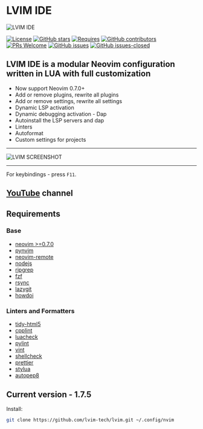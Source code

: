 # LVIM IDE

![LVIM IDE](https://github.com/lvim-tech/lvim/blob/production/media/lvim-ide-logo.png)

[![License](https://img.shields.io/badge/License-BSD%203--Clause-blue.svg)](https://github.com/lvim-tech/lvim/blob/production/LICENSE)
[![GitHub stars](https://img.shields.io/github/stars/lvim-tech/lvim.svg?style=social&label=Star)](https://github.com/lvim-tech/lvim/stargazers/)
[![Requires](https://img.shields.io/badge/requires-nvim%200.7%2B-9cf?logo=neovim)](https://neovim.io//)
[![GitHub contributors](https://img.shields.io/github/contributors/lvim-tech/lvim.svg)](https://github.com/lvim-tech/lvim/graphs/contributors/)
[![PRs Welcome](https://img.shields.io/badge/PRs-welcome-brightgreen.svg)](http://makeapullrequest.com)
[![GitHub issues](https://img.shields.io/github/issues/lvim-tech/lvim.svg)](https://github.com/lvim-tech/lvim/issues/)
[![GitHub issues-closed](https://img.shields.io/github/issues-closed/lvim-tech/lvim.svg)](https://github.com/lvim-tech/lvim/issues?q=is%3Aissue+is%3Aclosed)

## LVIM IDE is a modular Neovim configuration written in LUA with full customization

-   Now support Neovim 0.7.0+
-   Add or remove plugins, rewrite all plugins
-   Add or remove settings, rewrite all settings
-   Dynamic LSP activation
-   Dynamic debugging activation - Dap
-   Autoinstall the LSP servers and dap
-   Linters
-   Autoformat
-   Custom settings for projects

---

![LVIM SCREENSHOT](https://github.com/lvim-tech/lvim/blob/production/media/lvim-ide-screenshot.png)

---

For keybindings - press `F11`.

## [YouTube](https://www.youtube.com/channel/UCSV5_UXKLl1JDZbQaYWuFKQ) channel

## Requirements

### Base

-   [neovim >=0.7.0](https://github.com/neovim/neovim/wiki/Installing-Neovim)
-   [pynvim](https://github.com/neovim/pynvim)
-   [neovim-remote](https://github.com/mhinz/neovim-remote)
-   [nodejs](https://nodejs.org/en/)
-   [ripgrep](https://github.com/BurntSushi/ripgrep)
-   [fzf](https://github.com/junegunn/fzf)
-   [rsync](https://github.com/WayneD/rsync)
-   [lazygit](https://github.com/jesseduffield/lazygit)
-   [howdoi](https://github.com/gleitz/howdoi)

### Linters and Formatters

-   [tidy-html5](https://github.com/htacg/tidy-html5)
-   [cpplint](https://github.com/cpplint/cpplint)
-   [luacheck](https://github.com/mpeterv/luacheck)
-   [pylint](https://github.com/PyCQA/pylint)
-   [vint](https://github.com/Vimjas/vint)
-   [shellcheck](https://github.com/koalaman/shellcheck)
-   [prettier](https://github.com/prettier/prettier)
-   [stylua](https://github.com/JohnnyMorganz/StyLua)
-   [autopep8](https://github.com/hhatto/autopep8)

## Current version - 1.7.5

Install:

```bash
git clone https://github.com/lvim-tech/lvim.git ~/.config/nvim
```
